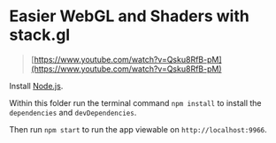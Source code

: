 # Easier WebGL and Shaders with stack.gl

> [https://www.youtube.com/watch?v=Qsku8RfB-pM](https://www.youtube.com/watch?v=Qsku8RfB-pM)

Install [Node.js](https://nodejs.org/).

Within this folder run the terminal command `npm install` to install the
`dependencies` and `devDependencies`.

Then run `npm start` to run the app viewable on `http://localhost:9966`.
